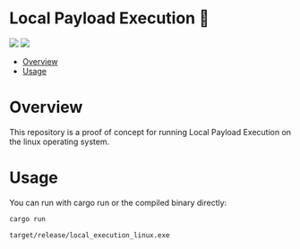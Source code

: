 # Local Payload Execution 🦀

<p align="left">
	<a href="https://www.rust-lang.org/"><img src="https://img.shields.io/badge/made%20with-Rust-red"></a>
	<a href="#"><img src="https://img.shields.io/badge/platform-linux-blueviolet"></a>
</p>

- [Overview](#overview)
- [Usage](#usage)


# Overview

This repository is a proof of concept for running Local Payload Execution on the linux operating system.

# Usage 

You can run with cargo run or the compiled binary directly:
```sh
cargo run
```
```sh
target/release/local_execution_linux.exe
```